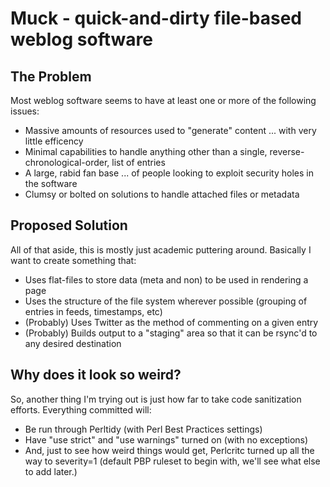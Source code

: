 Muck - quick-and-dirty file-based weblog software
=================================================

The Problem
-----------

Most weblog software seems to have at least one or more of the following issues:

*   Massive amounts of resources used to "generate" content ... with very little efficency
*   Minimal capabilities to handle anything other than a single, reverse-chronological-order, list of entries 
*   A large, rabid fan base ... of people looking to exploit security holes in the software
*   Clumsy or bolted on solutions to handle attached files or metadata

Proposed Solution
-----------------

All of that aside, this is mostly just academic puttering around.  Basically I want to create something that:

+   Uses flat-files to store data (meta and non) to be used in rendering a page
+   Uses the structure of the file system wherever possible (grouping of entries in feeds, timestamps, etc)
+   (Probably) Uses Twitter as the method of commenting on a given entry
+   (Probably) Builds output to a "staging" area so that it can be rsync'd to any desired destination

Why does it look so weird?
--------------------------

So, another thing I'm trying out is just how far to take code sanitization efforts.  Everything committed will:

*   Be run through Perltidy (with Perl Best Practices settings)
*   Have "use strict" and "use warnings" turned on (with no exceptions)
*   And, just to see how weird things would get, Perlcritc turned up all the way to severity=1 (default PBP ruleset to begin with, we'll see what else to add later.) 
